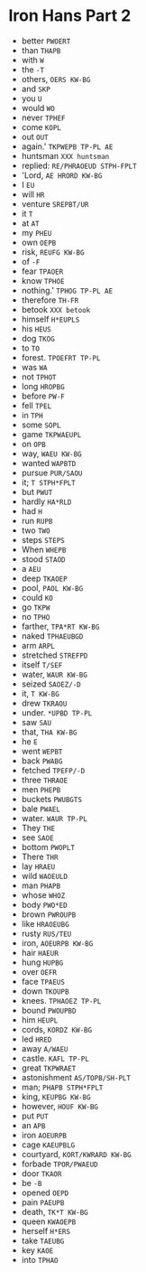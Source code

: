 # Iron Hans Part 2

* better `PWOERT`
* than `THAPB`
* with `W`
* the `-T`
* others, `OERS KW-BG`
* and `SKP`
* you `U`
* would `WO`
* never `TPHEF`
* come `KOPL`
* out `OUT`
* again.' `TKPWEPB TP-PL AE`
* huntsman `XXX huntsman`
* replied: `RE/PHRAOEUD STPH-FPLT`
* 'Lord, `AE HRORD KW-BG`
* I `EU`
* will `HR`
* venture `SREPBT/UR`
* it `T`
* at `AT`
* my `PHEU`
* own `OEPB`
* risk, `REUFG KW-BG`
* of `-F`
* fear `TPAOER`
* know `TPHOE`
* nothing.' `TPHOG TP-PL AE`
* therefore `TH-FR`
* betook `XXX betook`
* himself `H*EUPLS`
* his `HEUS`
* dog `TKOG`
* to `TO`
* forest. `TPOEFRT TP-PL`
* was `WA`
* not `TPHOT`
* long `HROPBG`
* before `PW-F`
* fell `TPEL`
* in `TPH`
* some `SOPL`
* game `TKPWAEUPL`
* on `OPB`
* way, `WAEU KW-BG`
* wanted `WAPBTD`
* pursue `PUR/SAOU`
* it; `T STPH*FPLT`
* but `PWUT`
* hardly `HA*RLD`
* had `H`
* run `RUPB`
* two `TWO`
* steps `STEPS`
* When `WHEPB`
* stood `STAOD`
* a `AEU`
* deep `TKAOEP`
* pool, `PAOL KW-BG`
* could `KO`
* go `TKPW`
* no `TPHO`
* farther, `TPA*RT KW-BG`
* naked `TPHAEUBGD`
* arm `ARPL`
* stretched `STREFPD`
* itself `T/SEF`
* water, `WAUR KW-BG`
* seized `SAOEZ/-D`
* it, `T KW-BG`
* drew `TKRAOU`
* under. `*UPBD TP-PL`
* saw `SAU`
* that, `THA KW-BG`
* he `E`
* went `WEPBT`
* back `PWABG`
* fetched `TPEFP/-D`
* three `THRAOE`
* men `PHEPB`
* buckets `PWUBGTS`
* bale `PWAEL`
* water. `WAUR TP-PL`
* They `THE`
* see `SAOE`
* bottom `PWOPLT`
* There `THR`
* lay `HRAEU`
* wild `WAOEULD`
* man `PHAPB`
* whose `WHOZ`
* body `PWO*ED`
* brown `PWROUPB`
* like `HRAOEUBG`
* rusty `RUS/TEU`
* iron, `AOEURPB KW-BG`
* hair `HAEUR`
* hung `HUPBG`
* over `OEFR`
* face `TPAEUS`
* down `TKOUPB`
* knees. `TPHAOEZ TP-PL`
* bound `PWOUPBD`
* him `HEUPL`
* cords, `KORDZ KW-BG`
* led `HRED`
* away `A/WAEU`
* castle. `KAFL TP-PL`
* great `TKPWRAET`
* astonishment `AS/TOPB/SH-PLT`
* man; `PHAPB STPH*FPLT`
* king, `KEUPBG KW-BG`
* however, `HOUF KW-BG`
* put `PUT`
* an `APB`
* iron `AOEURPB`
* cage `KAEUPBLG`
* courtyard, `KORT/KWRARD KW-BG`
* forbade `TPOR/PWAEUD`
* door `TKAOR`
* be `-B`
* opened `OEPD`
* pain `PAEUPB`
* death, `TK*T KW-BG`
* queen `KWAOEPB`
* herself `H*ERS`
* take `TAEUBG`
* key `KAOE`
* into `TPHAO`
